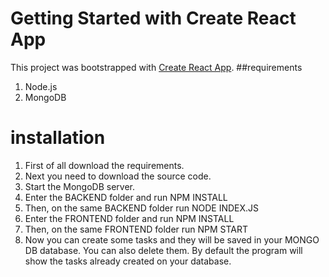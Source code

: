 # Getting Started with Create React App

This project was bootstrapped with [Create React App](https://github.com/facebook/create-react-app).
##requirements 

1. Node.js
2. MongoDB

# installation

1. First of all download the requirements.
2. Next you need to download the source code.
3. Start the MongoDB server.
4. Enter the BACKEND folder and run NPM INSTALL
5. Then, on the same BACKEND folder run NODE INDEX.JS
6. Enter the FRONTEND folder and run NPM INSTALL
7. Then, on the same FRONTEND folder run NPM START
6. Now you can create some tasks and they will be saved in your MONGO DB database. You can also delete them.
By default the program will show the tasks already created on your database.
